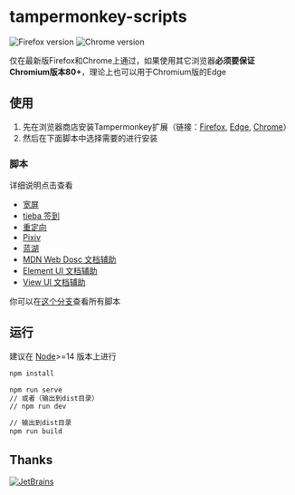 # tampermonkey-scripts

<img src="https://img.shields.io/badge/Firefox-Latest-brightgreen?style=flat-square" alt="Firefox version"> <img src="https://img.shields.io/badge/Chrome-Latest-brightgreen?style=flat-square" alt="Chrome version">

仅在最新版Firefox和Chrome上通过，如果使用其它浏览器**必须要保证Chromium版本80+**，理论上也可以用于Chromium版的Edge

## 使用

1. 先在浏览器商店安装Tampermonkey扩展（链接：[Firefox](https://addons.mozilla.org/zh-CN/firefox/addon/tampermonkey/), [Edge](https://microsoftedge.microsoft.com/addons/detail/tampermonkey/iikmkjmpaadaobahmlepeloendndfphd), [Chrome](https://chrome.google.com/webstore/detail/tampermonkey/dhdgffkkebhmkfjojejmpbldmpobfkfo)）
2. 然后在下面脚本中选择需要的进行安装

### 脚本

详细说明点击查看

- [宽屏](https://greasyfork.org/zh-CN/scripts/411260-网页宽屏)
- [tieba 签到](https://greasyfork.org/zh-CN/scripts/410874-百度贴吧签到)
- [重定向](https://greasyfork.org/zh-CN/scripts/416338-redirect-外链跳转)
- [Pixiv](https://greasyfork.org/zh-CN/scripts/419761-pixiv-工具箱)
- [蓝湖](https://greasyfork.org/zh-CN/scripts/411030-蓝湖-lanhu)
- [MDN Web Dosc 文档辅助](https://greasyfork.org/zh-CN/scripts/420958-mdn-文档辅助)
- [Element UI 文档辅助](https://greasyfork.org/zh-CN/scripts/418173-element-ui文档辅助)
- [View UI 文档辅助](https://greasyfork.org/zh-CN/scripts/417770-view-ui文档辅助)

你可以在[这个分支](https://github.com/sakura-flutter/tampermonkey-scripts/tree/gh-pages)查看所有脚本

## 运行

建议在 [Node](https://nodejs.org/en/)>=14 版本上进行

```bash
npm install

npm run serve
// 或者（输出到dist目录）
// npm run dev

// 输出到dist目录
npm run build
```

## Thanks

[![JetBrains](https://avatars0.githubusercontent.com/u/878437?s=120&v=4)](https://www.jetbrains.com/?from=tampermonkey-scripts)
